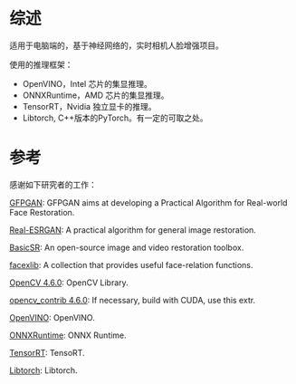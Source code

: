# 综述

适用于电脑端的，基于神经网络的，实时相机人脸增强项目。

使用的推理框架：
- OpenVINO，Intel 芯片的集显推理。
- ONNXRuntime，AMD 芯片的集显推理。
- TensorRT，Nvidia 独立显卡的推理。
- Libtorch, C++版本的PyTorch。有一定的可取之处。

# 参考

感谢如下研究者的工作：

[GFPGAN](https://github.com/TencentARC/GFPGAN/blob/master/README.md): GFPGAN aims at developing a Practical Algorithm for Real-world Face Restoration.

[Real-ESRGAN](https://github.com/xinntao/Real-ESRGAN): A practical algorithm for general image restoration.

[BasicSR](https://github.com/xinntao/BasicSR): An open-source image and video restoration toolbox.

[facexlib](https://github.com/xinntao/facexlib): A collection that provides useful face-relation functions.

[OpenCV 4.6.0](https://github.com/opencv/opencv/tree/4.6.0): OpenCV Library.

[opencv_contrib 4.6.0](https://github.com/opencv/opencv_contrib/releases/tag/4.6.0): If necessary, build with CUDA, use this extr.

[OpenVINO](https://www.intel.com/content/www/us/en/developer/tools/openvino-toolkit/overview.html): OpenVINO.

[ONNXRuntime](https://onnxruntime.ai/): ONNX Runtime.

[TensorRT](https://developer.nvidia.cn/tensorrt): TensoRT.

[Libtorch](https://pytorch.org/cppdocs/installing.html): Libtorch.
